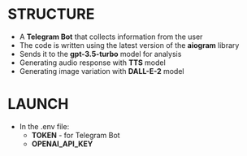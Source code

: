# <strong>STRUCTURE</strong>

- A <strong>Telegram Bot</strong> that collects information from the user
- The code is written using the latest version of the <strong>aiogram</strong> library
- Sends it to the <strong>gpt-3.5-turbo</strong>
  model for analysis
- Generating audio response with <strong>TTS</strong> model
- Generating image variation with <strong>DALL-E-2</strong> model

# <strong>LAUNCH</strong>

- In the .env file:
    - <strong>TOKEN</strong> - for Telegram Bot
    - <strong>OPENAI_API_KEY</strong>
